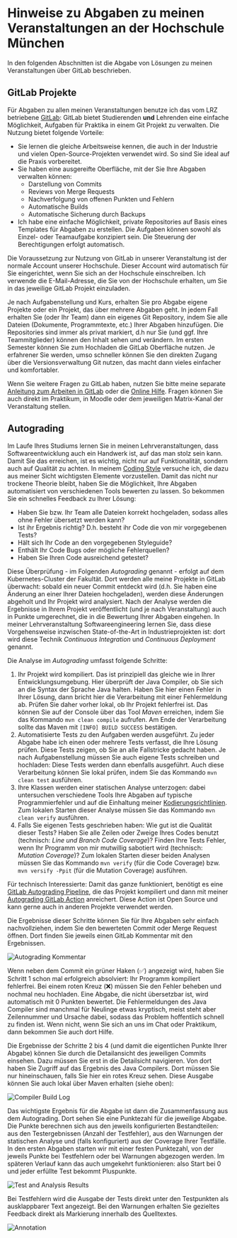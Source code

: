 # Hinweise zu Abgaben zu meinen Veranstaltungen an der Hochschule München

In den folgenden Abschnitten ist die Abgabe von Lösungen zu meinen Veranstaltungen über GitLab beschrieben.

## GitLab Projekte

Für Abgaben zu allen meinen Veranstaltungen benutze ich das vom LRZ betriebene [GitLab](https://gitlab.lrz.de/):
GitLab bietet Studierenden **und** Lehrenden eine einfache Möglichkeit, Aufgaben für Praktika in einem Git Projekt zu verwalten.
Die Nutzung bietet folgende Vorteile:
- Sie lernen die gleiche Arbeitsweise kennen, die auch in der Industrie und vielen Open-Source-Projekten verwendet wird.
  So sind Sie ideal auf die Praxis vorbereitet.
- Sie haben eine ausgereifte Oberfläche, mit der Sie Ihre Abgaben verwalten können:
  - Darstellung von Commits
  - Reviews von Merge Requests
  - Nachverfolgung von offenen Punkten und Fehlern
  - Automatische Builds
  - Automatische Sicherung durch Backups
- Ich habe eine einfache Möglichkeit, private Repositories auf Basis eines Templates für Abgaben zu erstellen.
  Die Aufgaben können sowohl als Einzel- oder Teamaufgabe konzipiert sein.
  Die Steuerung der Berechtigungen erfolgt automatisch.

Die Voraussetzung zur Nutzung von GitLab in unserer Veranstaltung ist der normale Account unserer Hochschule.
Dieser Account wird automatisch für Sie eingerichtet, wenn Sie sich an der Hochschule einschreiben.
Ich verwende die E-Mail-Adresse, die Sie von der Hochschule erhalten, um Sie in das jeweilige GitLab Projekt einzuladen.

Je nach Aufgabenstellung und Kurs, erhalten Sie pro Abgabe eigene Projekte oder ein Projekt, das über mehrere Abgaben geht.
In jedem Fall erhalten Sie (oder Ihr Team) dann ein eigenes Git Repository, indem Sie alle Dateien (Dokumente, Programmtexte, etc.) Ihrer Abgaben hinzufügen.
Die Repositories sind immer als privat markiert, d.h nur Sie (und ggf. Ihre Teammitglieder) können den Inhalt sehen und verändern.
Im ersten Semester können Sie zum Hochladen die GitLab Oberfläche nutzen.
Je erfahrener Sie werden, umso schneller können Sie den direkten Zugang über die Versionsverwaltung Git nutzen, das macht dann vieles einfacher und komfortabler.

Wenn Sie weitere Fragen zu GitLab haben, nutzen Sie bitte meine separate [Anleitung zum Arbeiten in GitLab](Arbeiten-mit-GitLab.md) oder die [Online Hilfe](https://docs.gitlab.com).
Fragen können Sie auch direkt im Praktikum, in Moodle oder dem jeweiligen Matrix-Kanal der Veranstaltung stellen.

## Autograding

Im Laufe Ihres Studiums lernen Sie in meinen Lehrveranstaltungen, dass Softwareentwicklung auch ein Handwerk ist, auf das man stolz sein kann.
Damit Sie das erreichen, ist es wichtig, nicht nur auf Funktionalität, sondern auch auf Qualität zu achten. 
In meinem [Coding Style](https://github.com/uhafner/codingstyle) versuche ich, die dazu aus meiner Sicht wichtigsten Elemente vorzustellen. 
Damit das nicht nur trockene Theorie bleibt, haben Sie die Möglichkeit, Ihre Abgaben automatisiert von verschiedenen Tools bewerten zu lassen. 
So bekommen Sie ein schnelles Feedback zu Ihrer Lösung: 
- Haben Sie bzw. Ihr Team alle Dateien korrekt hochgeladen, sodass alles ohne Fehler übersetzt werden kann?
- Ist ihr Ergebnis richtig? D.h. besteht ihr Code die von mir vorgegebenen Tests?
- Hält sich Ihr Code an den vorgegebenen Styleguide?
- Enthält Ihr Code Bugs oder mögliche Fehlerquellen?
- Haben Sie Ihren Code ausreichend getestet?

Diese Überprüfung - im Folgenden *Autograding* genannt - erfolgt auf dem Kubernetes-Cluster der Fakultät. 
Dort werden alle meine Projekte in GitLab überwacht: sobald ein neuer Commit entdeckt wird (d.h. Sie haben eine Änderung an einer Ihrer Dateien hochgeladen), werden diese Änderungen abgeholt und Ihr Projekt wird analysiert.
Nach der Analyse werden die Ergebnisse in Ihrem Projekt veröffentlicht (und je nach Veranstaltung) auch in Punkte umgerechnet, die in die Bewertung Ihrer Abgaben eingehen. 
In meiner Lehrveranstaltung Softwareengineering lernen Sie, dass diese Vorgehensweise inzwischen State-of-the-Art in Industrieprojekten ist: dort wird diese Technik *Continuous Integration* und *Continuous Deployment* genannt.

Die Analyse im *Autograding* umfasst folgende Schritte: 

1. Ihr Projekt wird kompiliert. Das ist prinzipiell das gleiche wie in Ihrer Entwicklungsumgebung. 
Hier überprüft der Java Compiler, ob Sie sich an die Syntax der Sprache Java halten. 
Haben Sie hier einen Fehler in Ihrer Lösung, dann bricht hier die Verarbeitung mit einer Fehlermeldung ab. 
Prüfen Sie daher vorher lokal, ob Ihr Projekt fehlerfrei ist. 
Das können Sie auf der Console über das Tool *Maven* erreichen, indem Sie das Kommando `mvn clean compile` aufrufen. 
Am Ende der Verarbeitung sollte das Maven mit `[INFO] BUILD SUCCESS` bestätigen.
2. Automatisierte Tests zu den Aufgaben werden ausgeführt. 
Zu jeder Abgabe habe ich einen oder mehrere Tests verfasst, die Ihre Lösung prüfen. 
Diese Tests zeigen, ob Sie an alle Fallstricke gedacht haben.
Je nach Aufgabenstellung müssen Sie auch eigene Tests schreiben und hochladen: Diese Tests werden dann ebenfalls ausgeführt.
Auch diese Verarbeitung können Sie lokal prüfen, indem Sie das Kommando `mvn clean test` ausführen.
3. Ihre Klassen werden einer statischen Analyse unterzogen: dabei untersuchen verschiedene Tools Ihre Abgaben auf
typische Programmierfehler und auf die Einhaltung meiner [Kodierungsrichtlinien](https://github.com/uhafner/codingstyle). 
Zum lokalen Starten dieser Analyse müssen Sie das Kommando `mvn clean verify` ausführen.
4. Falls Sie eigenen Tests geschrieben haben: Wie gut ist die Qualität dieser Tests? 
Haben Sie alle Zeilen oder Zweige Ihres Codes benutzt (technisch: *Line und Branch Code Coverage*)? 
Finden Ihre Tests Fehler, wenn Ihr Programm von mir mutwillig sabotiert wird (technisch: *Mutation Coverage*)? 
Zum lokalen Starten dieser beiden Analysen müssen Sie das Kommando `mvn verify` (für die Code Coverage) bzw.  `mvn versify -Ppit` (für die Mutation Coverage) ausführen.

Für technisch Interessierte: Damit das ganze funktioniert, benötigt es eine [GitLab Autograding Pipeline](https://github.com/uhafner/autograding-gitlab-action/blob/main/.gitlab-ci.yml), die das Projekt kompiliert und dann mit meiner [Autograding GitLab Action](https://github.com/uhafner/autograding-gitlab-action) anreichert. 
Diese Action ist Open Source und kann gerne auch in anderen Projekte verwendet werden.

Die Ergebnisse dieser Schritte können Sie für Ihre Abgaben sehr einfach nachvollziehen, indem Sie den bewerteten Commit oder Merge Request öffnen. Dort finden Sie jeweils einen GitLab Kommentar mit den Ergebnissen.
 
![Autograding Kommentar](images/gitlab-autograding.png)

Wenn neben dem Commit ein grüner Haken (✅) angezeigt wird, haben Sie Schritt 1 schon mal erfolgreich absolviert: Ihr Programm kompiliert fehlerfrei. Bei einem roten Kreuz (❌) müssen Sie den Fehler beheben und nochmal neu hochladen. Eine Abgabe, die nicht übersetzbar ist, wird automatisch mit 0 Punkten bewertet. Die Fehlermeldungen des Java Compiler sind manchmal für Neulinge etwas kryptisch, meist steht aber Zeilennummer und Ursache dabei, sodass das Problem hoffentlich schnell zu finden ist. Wenn nicht, wenn Sie sich an uns im Chat oder Praktikum, dann bekommen Sie auch dort Hilfe.

Die Ergebnisse der Schritte 2 bis 4 (und damit die eigentlichen Punkte Ihrer Abgabe) können Sie durch die Detailansicht des jeweiligen Commits einsehen. Dazu müssen Sie erst in die Detailsicht navigieren. Von dort haben Sie Zugriff auf das Ergebnis des Java Compilers. Dort müssen Sie nur hineinschauen, falls Sie hier ein rotes Kreuz sehen. Diese Ausgabe können Sie auch lokal über Maven erhalten (siehe oben):

![Compiler Build Log](images/actions-buildlog.png)

Das wichtigste Ergebnis für die Abgabe ist dann die Zusammenfassung aus dem Autograding. Dort sehen Sie eine Punktezahl für die jeweilige Abgabe. Die Punkte berechnen sich aus den jeweils konfigurierten Bestandteilen: aus den Testergebnissen (Anzahl der Testfehler), aus den Warnungen der statischen Analyse und (falls konfiguriert) aus der Coverage Ihrer Testfälle. In den ersten Abgaben starten wir mit einer festen Punktezahl, von der jeweils Punkte bei Testfehlern oder bei Warnungen abgezogen werden. Im späteren Verlauf kann das auch umgekehrt funktionieren: also Start bei 0 und jeder erfüllte Test bekommt Pluspunkte.

![Test and Analysis Results](images/actions-autograding.png)

Bei Testfehlern wird die Ausgabe der Tests direkt unter den Testpunkten als ausklappbarer Text angezeigt. Bei den Warnungen erhalten Sie gezieltes Feedback direkt als Markierung innerhalb des Quelltextes. 
 
![Annotation](images/actions-annotation.png)
